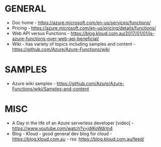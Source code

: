 # GENERAL
* Doc home - https://azure.microsoft.com/en-us/services/functions/
* Pricing - https://azure.microsoft.com/en-us/pricing/details/functions/
* Web API versus Functions - https://blog.kloud.com.au/2017/01/01/is-azure-functions-over-web-api-beneficial/
* Wiki - has variety of topics including samples and content - https://github.com/Azure/Azure-Functions/wiki

# SAMPLES
* Azure wiki samples - https://github.com/Azure/Azure-Functions/wiki/Samples-and-content

# MISC
* A Day in the life of an Azure serverless developer [video] - https://www.youtube.com/watch?v=jdiKoWdrIn4
* Blog - Kloud - good general dev blog for cloud - https://blog.kloud.com.au - rss: https://blog.kloud.com.au/feed/
 
